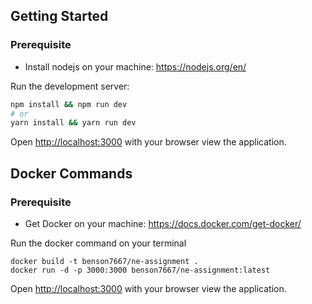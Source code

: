 ## Getting Started
### Prerequisite
- Install nodejs on your machine: https://nodejs.org/en/

Run the development server:

```bash
npm install && npm run dev
# or
yarn install && yarn run dev
```

Open [http://localhost:3000](http://localhost:3000) with your browser view the application.

## Docker Commands
### Prerequisite
- Get Docker on your machine: https://docs.docker.com/get-docker/

Run the docker command on your terminal
```
docker build -t benson7667/ne-assignment .
docker run -d -p 3000:3000 benson7667/ne-assignment:latest
```
Open [http://localhost:3000](http://localhost:3000) with your browser view the application.
